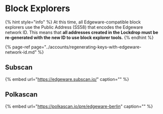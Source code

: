 # Block Explorers

{% hint style="info" %}
At this time, all Edgeware-compatible block explorers use the Public Address \(SS58\) that encodes the Edgeware network ID. This means that **all addresses created in the Lockdrop must be re-generated with the new ID to use block explorer tools.** 
{% endhint %}

{% page-ref page="../accounts/regenerating-keys-with-edgeware-network-id.md" %}

## Subscan

{% embed url="https://edgeware.subscan.io/" caption="" %}

## Polkascan

{% embed url="https://polkascan.io/pre/edgeware-berlin" caption="" %}

